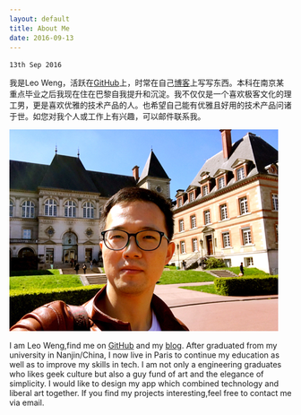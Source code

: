 ```yaml
---
layout: default
title: About Me
date: 2016-09-13
---
```

`13th Sep 2016`

我是Leo Weng，活跃在[GitHub](https://github.com/leowz)上，时常在自己[博客](http://leowz.github.io)上写写东西。本科在南京某重点毕业之后我现在住在巴黎自我提升和沉淀。我不仅仅是一个喜欢极客文化的理工男，更是喜欢优雅的技术产品的人。也希望自己能有优雅且好用的技术产品问诸于世。如您对我个人或工作上有兴趣，可以邮件联系我。

![](assets/images/LeoWeng.jpg)

I am Leo Weng,find me on [GitHub](https://github.com/leowz) and my [blog](http://leowz.github.io). After graduated from my university in Nanjin/China, I now live in Paris to continue my education as well as to improve my skills in tech. I am not only a engineering graduates who likes geek culture but also a guy fund of art and the elegance of simplicity. I would like to design my app which combined technology and liberal art together. If you find my projects interesting,feel free to contact me via email.  
<center>
<div class="github-card" data-github="leowz" data-width="400" data-height="150" data-theme="default"></div>
<script src="//cdn.jsdelivr.net/github-cards/latest/widget.js"></script>
</center>

<center>
<h1>
<a href="https://github.com/leowz" class="fa fa-  github"></a>
<a href="http://www.linkedin.com/in/leoWeng" class="fa fa-linkedin"></a>
<a href="http://leowz.github.io" class="fa fa-pencil"></a>
<a href="mailto:weng.zhang@icloud.com" class="fa fa-envelope"></a>
</h1>
</center>